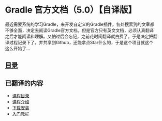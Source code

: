 # Gradle 官方文档（5.0）【自译版】

最近需要系统的学习Gradle，来开发自定义的Gradle插件，各处搜索到的文章都不够全面，决定去阅读Gradle官方文档。但是官方只有英文文档，必须认真翻译之后才能阅读和理解。又怕过后会忘记，之前花时间翻译就白费了，于是决定把翻译过程记录下了，并共享到Github，还能拿点Star什么的，于是这个项目就这个这么开始了...


## [目录](./directory.md)

## 已翻译的内容

- [课程目录](./directory.md)
- [课程介绍](./userguide.md)
- [下载安装](./installation.md)
- [入门教程](./getting_started.md)
